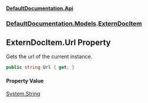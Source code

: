 #### [DefaultDocumentation.Api](index.md 'index')
### [DefaultDocumentation.Models](index.md#DefaultDocumentation.Models 'DefaultDocumentation.Models').[ExternDocItem](ExternDocItem.md 'DefaultDocumentation.Models.ExternDocItem')

## ExternDocItem.Url Property

Gets the url of the current instance.

```csharp
public string Url { get; }
```

#### Property Value
[System.String](https://docs.microsoft.com/en-us/dotnet/api/System.String 'System.String')